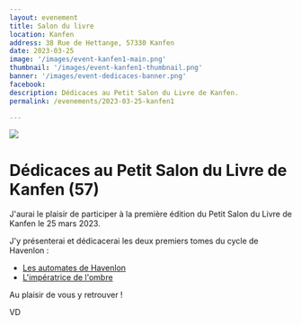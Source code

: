 ```yaml
---
layout: evenement
title: Salon du livre
location: Kanfen
address: 38 Rue de Hettange, 57330 Kanfen
date: 2023-03-25
image: '/images/event-kanfen1-main.png'
thumbnail: '/images/event-kanfen1-thumbnail.png'
banner: '/images/event-dedicaces-banner.png'
facebook:
description: Dédicaces au Petit Salon du Livre de Kanfen.
permalink: /evenements/2023-03-25-kanfen1

---
```


![]({{page.image}})

# Dédicaces au Petit Salon du Livre de Kanfen (57)

J'aurai le plaisir de participer à la première édition du Petit Salon du Livre de Kanfen le 25 mars 2023.

J'y présenterai et dédicacerai les deux premiers tomes du cycle de Havenlon :

- [Les automates de Havenlon](https://vincentdorier.com/romans/les-automates-de-havenlon)
- [L'impératrice de l'ombre](https://vincentdorier.com/romans/l-imperatrice-de-l-ombre)

Au plaisir de vous y retrouver !
 
VD
